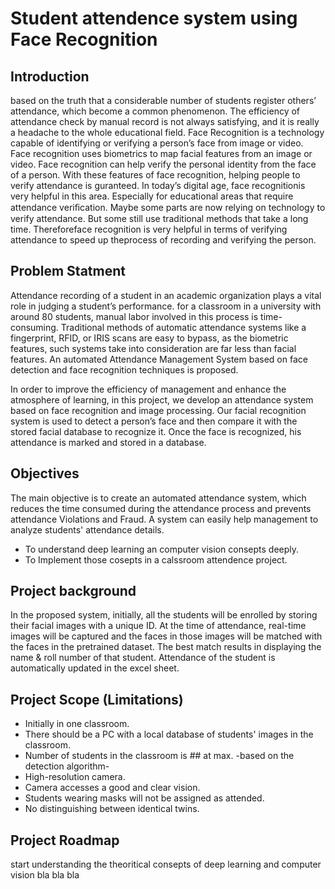 

# Student attendence system using Face Recognition

## Introduction
based on the truth that a considerable number of students register others’ attendance, which become a common phenomenon. The efficiency of attendance check by manual record is not always satisfying, and it is really a headache to the whole educational field. 
Face Recognition is a technology capable of identifying or verifying a person’s face from image or video. Face recognition uses biometrics to map facial features from an image or video. Face recognition can help verify the personal identity from the face of a person. With these features of face recognition, helping people to verify attendance is guranteed. In today’s digital age, face recognitionis very helpful in this area. Especially for educational areas that require attendance veriﬁcation. Maybe some parts are now relying on technology to verify attendance. But some still use traditional methods that take a long time. Thereforeface recognition is very helpful in terms of verifying attendance to speed up theprocess of recording and verifying the person.


## Problem Statment

Attendance recording of a student in an academic organization plays a vital role in judging a student’s performance. for a classroom in a university with around 80 students, manual labor involved in this process is time-consuming. Traditional methods of automatic attendance systems like a fingerprint, RFID, or IRIS scans are easy to bypass, as the biometric features, such systems take into consideration are far less than facial features. An automated Attendance Management System based on face detection and face recognition techniques is proposed.

In order to improve the efficiency of management and enhance the atmosphere of learning, in this project, we develop an attendance system based on face recognition and image processing. Our facial recognition system is used to detect a person’s face and then compare it with the stored facial database to recognize it. Once the face is recognized, his attendance is marked and stored in a database.


## Objectives

The main objective is to create an automated attendance system, which reduces the time consumed during the attendance process and prevents attendance Violations and Fraud. A system can easily help management to analyze students' attendance details.

- To understand deep learning an computer vision consepts deeply.
- To Implement those cosepts in a calssroom attendence project.


## Project background

In the proposed system, initially, all the students will be enrolled by storing their facial images with a unique ID. At the time of attendance, real-time images will be captured and the faces in those images will be matched with the faces in the pretrained dataset. 
The best match results in displaying the name & roll number of that student. Attendance of the student is automatically updated in the excel sheet.


## Project Scope (Limitations)

- Initially in one classroom.
- There should be a PC with a local database of students' images in the classroom. 
- Number of students in the classroom is ## at max.   -based on the detection algorithm-
- High-resolution camera.
- Camera accesses a good and clear vision. 
- Students wearing masks will not be assigned as attended.
- No distinguishing between identical twins.


## Project Roadmap 


start understanding the theoritical consepts of deep learning and computer vision
bla bla bla








